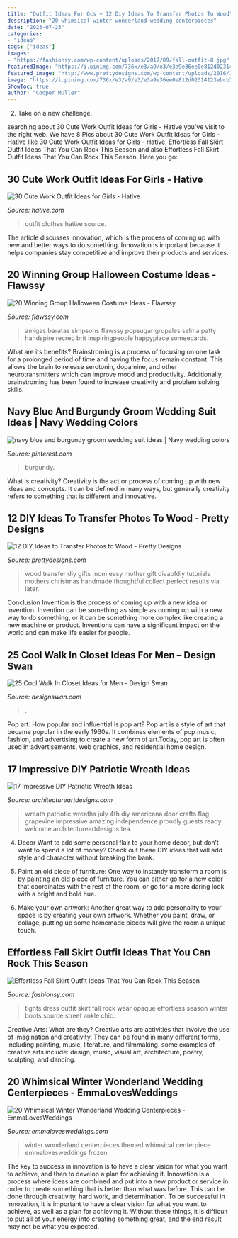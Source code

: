 ```yaml
---
title: "Outfit Ideas For Ocs ~ 12 Diy Ideas To Transfer Photos To Wood"
description: "20 whimsical winter wonderland wedding centerpieces"
date: "2023-07-23"
categories:
- "ideas"
tags: ["ideas"]
images:
- "https://fashionsy.com/wp-content/uploads/2017/09/fall-outfit-8.jpg"
featuredImage: "https://i.pinimg.com/736x/e3/a9/e3/e3a9e36ee0e812d02314123ebcb3c5ce.jpg"
featured_image: "http://www.prettydesigns.com/wp-content/uploads/2016/12/Easy-Tutorials-to-Transfer-Photos-to-Wood.jpg"
image: "https://i.pinimg.com/736x/e3/a9/e3/e3a9e36ee0e812d02314123ebcb3c5ce.jpg"
ShowToc: true
author: "Cooper Muller"
---
```



2. Take on a new challenge.

	

		
searching about 30 Cute Work Outfit Ideas for Girls - Hative you've visit to the right web. We have 8 Pics about 30 Cute Work Outfit Ideas for Girls - Hative like 30 Cute Work Outfit Ideas for Girls - Hative, Effortless Fall Skirt Outfit Ideas That You Can Rock This Season and also Effortless Fall Skirt Outfit Ideas That You Can Rock This Season. Here you go:
		
    
## 30 Cute Work Outfit Ideas For Girls - Hative

<img loading=lazy src="https://hative.com/wp-content/uploads/2015/02/work-outfit-ideas/17-cute-work-outfit-ideas-for-girls.jpg" onerror="this.onerror=null;this.src='https://tse2.mm.bing.net/th?id=OIP.q4PkGRORcjHupvWc04ydegHaMZ&amp;pid=15.1';" alt="30 Cute Work Outfit Ideas for Girls - Hative">

_Source: hative.com_

>outfit clothes hative source. 

	

The article discusses innovation, which is the process of coming up with new and better ways to do something. Innovation is important because it helps companies stay competitive and improve their products and services.

    
## 20 Winning Group Halloween Costume Ideas - Flawssy

<img loading=lazy src="https://flawssy.com/wp-content/uploads/2016/05/Homemade-Group-Halloween-Costume-Ideas.jpg" onerror="this.onerror=null;this.src='https://tse3.mm.bing.net/th?id=OIP.87lFpt1LyELs2cwghnbDxgDgEs&amp;pid=15.1';" alt="20 Winning Group Halloween Costume Ideas - Flawssy">

_Source: flawssy.com_

>amigas baratas simpsons flawssy popsugar grupales selma patty handspire recreo brit inspiringpeople happyplace someecards. 

	

What are its benefits?
Brainstroming is a process of focusing on one task for a prolonged period of time and having the focus remain constant. This allows the brain to release serotonin, dopamine, and other neurotransmitters which can improve mood and productivity. Additionally, brainstroming has been found to increase creativity and problem solving skills.

    
## Navy Blue And Burgundy Groom Wedding Suit Ideas | Navy Wedding Colors

<img loading=lazy src="https://i.pinimg.com/736x/e3/a9/e3/e3a9e36ee0e812d02314123ebcb3c5ce.jpg" onerror="this.onerror=null;this.src='https://tse2.mm.bing.net/th?id=OIP.4ushzUqNQylWhJU1cLoULAHaLH&amp;pid=15.1';" alt="navy blue and burgundy groom wedding suit ideas | Navy wedding colors">

_Source: pinterest.com_

>burgundy. 

	

What is creativity?
Creativity is the act or process of coming up with new ideas and concepts. It can be defined in many ways, but generally creativity refers to something that is different and innovative.

    
## 12 DIY Ideas To Transfer Photos To Wood - Pretty Designs

<img loading=lazy src="http://www.prettydesigns.com/wp-content/uploads/2016/12/Easy-Tutorials-to-Transfer-Photos-to-Wood.jpg" onerror="this.onerror=null;this.src='https://tse4.mm.bing.net/th?id=OIP.bBjNsfalhPp55HXUqF0wsgHaO0&amp;pid=15.1';" alt="12 DIY Ideas to Transfer Photos to Wood - Pretty Designs">

_Source: prettydesigns.com_

>wood transfer diy gifts mom easy mother gift divaofdiy tutorials mothers christmas handmade thoughtful collect perfect results via later. 

	

Conclusion
Invention is the process of coming up with a new idea or invention. Invention can be something as simple as coming up with a new way to do something, or it can be something more complex like creating a new machine or product. Inventions can have a significant impact on the world and can make life easier for people.

    
## 25 Cool Walk In Closet Ideas For Men – Design Swan

<img loading=lazy src="https://img.designswan.com/2015/01/closetForMan/25.jpg" onerror="this.onerror=null;this.src='https://tse2.mm.bing.net/th?id=OIP.Nug86w-YABlP4sHWwOwMgAHaLH&amp;pid=15.1';" alt="25 Cool Walk In Closet Ideas for Men – Design Swan">

_Source: designswan.com_

>. 

	

Pop art: How popular and influential is pop art?
Pop art is a style of art that became popular in the early 1960s. It combines elements of pop music, fashion, and advertising to create a new form of art.Today, pop art is often used in advertisements, web graphics, and residential home design.

    
## 17 Impressive DIY Patriotic Wreath Ideas

<img loading=lazy src="https://www.architectureartdesigns.com/wp-content/uploads/2015/06/1222-630x791.jpg" onerror="this.onerror=null;this.src='https://tse1.mm.bing.net/th?id=OIP.97l7F2TqREJvamN36PXzIgHaJT&amp;pid=15.1';" alt="17 Impressive DIY Patriotic Wreath Ideas">

_Source: architectureartdesigns.com_

>wreath patriotic wreaths july 4th diy americana door crafts flag grapevine impressive amazing independence proudly guests ready welcome architectureartdesigns tea. 

	

4. Decor
Want to add some personal flair to your home décor, but don’t want to spend a lot of money? Check out these DIY ideas that will add style and character without breaking the bank.
1. Paint an old piece of furniture: One way to instantly transform a room is by painting an old piece of furniture. You can either go for a new color that coordinates with the rest of the room, or go for a more daring look with a bright and bold hue.

2. Make your own artwork: Another great way to add personality to your space is by creating your own artwork. Whether you paint, draw, or collage, putting up some homemade pieces will give the room a unique touch.


    
## Effortless Fall Skirt Outfit Ideas That You Can Rock This Season

<img loading=lazy src="https://fashionsy.com/wp-content/uploads/2017/09/fall-outfit-8.jpg" onerror="this.onerror=null;this.src='https://tse3.mm.bing.net/th?id=OIP.yzUodEA6iHXYKRrYL8wp5QHaLH&amp;pid=15.1';" alt="Effortless Fall Skirt Outfit Ideas That You Can Rock This Season">

_Source: fashionsy.com_

>tights dress outfit skirt fall rock wear opaque effortless season winter boots source street ankle chic. 

	

Creative Arts: What are they?
Creative arts are activities that involve the use of imagination and creativity. They can be found in many different forms, including painting, music, literature, and filmmaking. some examples of creative arts include: design, music, visual art, architecture, poetry, sculpting, and dancing.

    
## 20 Whimsical Winter Wonderland Wedding Centerpieces - EmmaLovesWeddings

<img loading=lazy src="http://emmalovesweddings.com/wp-content/uploads/2018/07/winter-themed-wedding-centerpiece-ideas-for-2018.jpg" onerror="this.onerror=null;this.src='https://tse2.mm.bing.net/th?id=OIP.JgI9_YyhNVuxZ0aEyJVeEAHaLD&amp;pid=15.1';" alt="20 Whimsical Winter Wonderland Wedding Centerpieces - EmmaLovesWeddings">

_Source: emmalovesweddings.com_

>winter wonderland centerpieces themed whimsical centerpiece emmalovesweddings frozen. 

	

The key to success in innovation is to have a clear vision for what you want to achieve, and then to develop a plan for achieving it.
Innovation is a process where ideas are combined and put into a new product or service in order to create something that is better than what was before. This can be done through creativity, hard work, and determination. To be successful in innovation, it is important to have a clear vision for what you want to achieve, as well as a plan for achieving it. Without these things, it is difficult to put all of your energy into creating something great, and the end result may not be what you expected.

